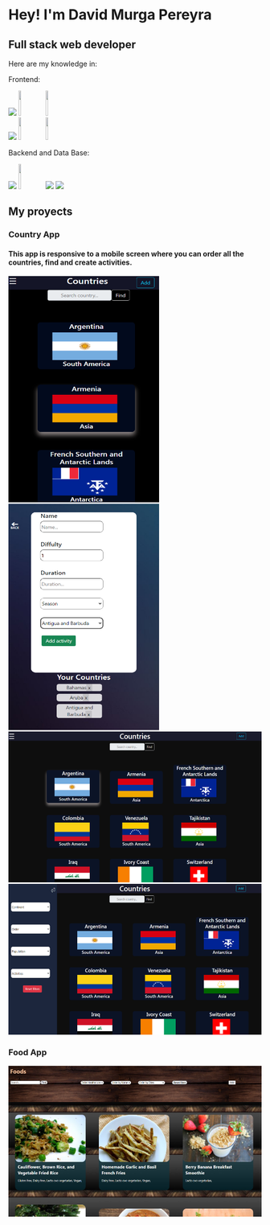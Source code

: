 <h1>Hey! I'm David Murga Pereyra</h1> 

<strong><h2>Full stack web developer</h2></strong>

Here are my knowledge in: 


Frontend:

<p>
  <code><img width="10%" src="https://www.vectorlogo.zone/logos/w3_html5/w3_html5-ar21.svg"></code>
  <code><img width="10%" height="50px" src="https://github.com/WanCirone/wancirone/blob/main/logos/1200px-Devicon-css3-plain.svg.png"></code>
  <code><img width="10%" height="50px" src="https://github.com/WanCirone/wancirone/blob/main/logos/javascript-1.svg"></code>
  <br />
  <code><img width="10%" src="https://www.vectorlogo.zone/logos/reactjs/reactjs-ar21.svg"></code>
  <code><img width="10%" height="45" src="https://cdn.worldvectorlogo.com/logos/redux.svg"></code>
   <code><img width="10%" height="45" src="https://cdn.worldvectorlogo.com/logos/bootstrap-4.svg"></code>
  
  Backend and Data Base:
  
  <code><img width="10%" src="https://www.vectorlogo.zone/logos/nodejs/nodejs-ar21.svg"></code>
  <code><img  width="10%" height="50px" src="https://github.com/WanCirone/wancirone/blob/main/logos/expressjs.svg"></code>
  <code><img width="10%" src="https://www.vectorlogo.zone/logos/postgresql/postgresql-ar21.svg"></code>
  <code><img width="10%" src="https://www.vectorlogo.zone/logos/sequelizejs/sequelizejs-ar21.svg"></code>
  <br />
</p>

<h2>My proyects</h2>

<h3>Country App</h3>

<h4>This app is responsive to a mobile screen where you can order all the countries, find and create activities.</h4>
  <span>
<img width='300px' height='450px' src='https://github.com/David-j787/David-j787/blob/main/home-mobile.png'/>
<img width='300px' height='450px' src='https://github.com/David-j787/David-j787/blob/main/add-mobile.png'/>
  </span>
  <span>
<img width='600px' height='300px' src='https://github.com/David-j787/David-j787/blob/main/home-pc.png'/>
<img width='600px' height='300px' src='https://github.com/David-j787/David-j787/blob/main/menu-pc.png'/>
  </span>


<h3>Food App</h3>

<img width='600px' height='300px' src='https://github.com/David-j787/David-j787/blob/main/Screenshot_13.png'>



